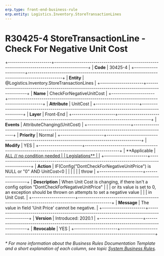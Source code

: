 ```yaml
---
erp.type: front-end-business-rule
erp.entity: Logistics.Inventory.StoreTransactionLines
---
```


# R30425-4 StoreTransactionLine - Check For Negative Unit Cost
+----------------------+-----------------------------------------------------------------------------------------------+
| **Code**             | 30425-4                                                                                       |
+----------------------+-----------------------------------------------------------------------------------------------+
| **Entity**           | @Logistics.Inventory.StoreTransactionLines                                                    |
+----------------------+-----------------------------------------------------------------------------------------------+
| **Name**             | CheckForNegativeUnitCost                                                                      |
+----------------------+-----------------------------------------------------------------------------------------------+
| **Attribute**        | UnitCost                                                                                      |
+----------------------+-----------------------------------------------------------------------------------------------+
| **Layer**            | Front-End                                                                                     |
+----------------------+-----------------------------------------------------------------------------------------------+
| **Events**           | AttributeChanging(UnitCost)                                                                   |
+----------------------+-----------------------------------------------------------------------------------------------+
| **Priority**         | Normal                                                                                        |
+----------------------+-----------------------------------------------------------------------------------------------+
| **Modify**           | YES                                                                                           |
+----------------------+-----------------------------------------------------------------------------------------------+
| **Applicable         | [ALL // no condition needed                                                                   |
| Legislations**       | ](xref:applicable-legislations)                                                               |
+----------------------+-----------------------------------------------------------------------------------------------+
| **Action**           | IF(Config(\"DontCheckForNegativeUnitPrice\") is NULL or \"0\" AND UnitCost\<0                 |
|                      |                                                                                               |
|                      | throw                                                                                         |
+----------------------+-----------------------------------------------------------------------------------------------+
| **Description**      | When Unit Cost is changing, if there isn\'t a config option \"DontCheckForNegativeUnitPrice\" |
|                      | or its value is set to 0, an exception should be thrown on attempts to set a negative value   |
|                      | in Unit Cost.                                                                                 |
+----------------------+-----------------------------------------------------------------------------------------------+
| **Message**          | The value in field \'Unit Price\' cannot be negative.                                         |
+----------------------+-----------------------------------------------------------------------------------------------+
| **Version**          | Introduced: 2020.1                                                                            |
+----------------------+-----------------------------------------------------------------------------------------------+
| **Revocable**        | YES                                                                                           |
+----------------------+-----------------------------------------------------------------------------------------------+

*\* For more information about the Business Rules Documentation Template and a short explanation of each column, see
topic [System Business Rules](../templates/template-description-system-business-rules.md).*

